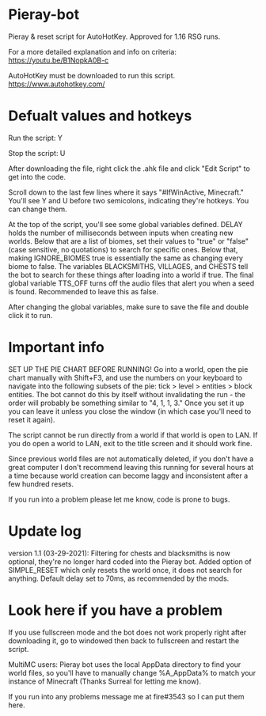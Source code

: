 # Pieray-bot
Pieray &amp; reset script for AutoHotKey. Approved for 1.16 RSG runs.

For a more detailed explanation and info on criteria:
https://youtu.be/B1NopkA0B-c

AutoHotKey must be downloaded to run this script.
https://www.autohotkey.com/

# Defualt values and hotkeys

Run the script: Y

Stop the script: U

After downloading the file, right click the .ahk file and click "Edit Script" to get into the code.

Scroll down to the last few lines where it says "#IfWinActive, Minecraft." You'll see Y and U before two semicolons, indicating they're hotkeys. You can change them.

At the top of the script, you'll see some global variables defined. DELAY holds the number of milliseconds between inputs when creating new worlds. Below that are a list of biomes, set their values to "true" or "false" (case sensitive, no quotations) to search for specific ones. Below that, making IGNORE_BIOMES true is essentially the same as changing every biome to false. The variables BLACKSMITHS, VILLAGES, and CHESTS tell the bot to search for these things after loading into a world if true. The final global variable TTS_OFF turns off the audio files that alert you when a seed is found. Recommended to leave this as false.

After changing the global variables, make sure to save the file and double click it to run.

# Important info
SET UP THE PIE CHART BEFORE RUNNING! Go into a world, open the pie chart manually with Shift+F3, and use the numbers on your keyboard to navigate into the following subsets of the pie: tick > level > entities > block entities. The bot cannot do this by itself without invalidating the run - the order will probably be something similar to "4, 1, 1, 3." Once you set it up you can leave it unless you close the window (in which case you'll need to reset it again).

The script cannot be run directly from a world if that world is open to LAN. If you do open a world to LAN, exit to the title screen and it should work fine.

Since previous world files are not automatically deleted, if you don't have a great computer I don't recommend leaving this running for several hours at a time because world creation can become laggy and inconsistent after a few hundred resets.

If you run into a problem please let me know, code is prone to bugs.

# Update log
version 1.1 (03-29-2021): Filtering for chests and blacksmiths is now optional, they're no longer hard coded into the Pieray bot. Added option of SIMPLE_RESET which only resets the world once, it does not search for anything. Default delay set to 70ms, as recommended by the mods. 

# Look here if you have a problem
If you use fullscreen mode and the bot does not work properly right after downloading it, go to windowed then back to fullscreen and restart the script. 

MultiMC users: Pieray bot uses the local AppData directory to find your world files, so you'll have to manually change %A_AppData% to match your instance of Minecraft (Thanks Surreal for letting me know).

If you run into any problems message me at fire#3543 so I can put them here.
